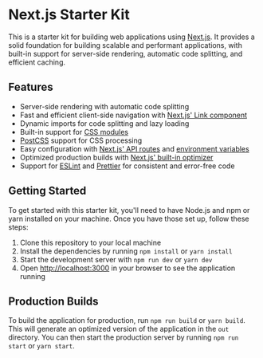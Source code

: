 # Next.js Starter Kit

This is a starter kit for building web applications using [Next.js](https://nextjs.org/). It provides a solid foundation for building scalable and performant applications, with built-in support for server-side rendering, automatic code splitting, and efficient caching.

## Features

- Server-side rendering with automatic code splitting
- Fast and efficient client-side navigation with [Next.js' Link component](https://nextjs.org/docs/api-reference/next/link)
- Dynamic imports for code splitting and lazy loading
- Built-in support for [CSS modules](https://github.com/css-modules/css-modules)
- [PostCSS](https://postcss.org/) support for CSS processing
- Easy configuration with [Next.js' API routes](https://nextjs.org/docs/api-routes/introduction) and [environment variables](https://nextjs.org/docs/basic-features/environment-variables)
- Optimized production builds with [Next.js' built-in optimizer](https://nextjs.org/docs/advanced-features/automatic-static-optimization)
- Support for [ESLint](https://eslint.org/) and [Prettier](https://prettier.io/) for consistent and error-free code

## Getting Started

To get started with this starter kit, you'll need to have Node.js and npm or yarn installed on your machine. Once you have those set up, follow these steps:

1. Clone this repository to your local machine
2. Install the dependencies by running `npm install` or `yarn install`
3. Start the development server with `npm run dev` or `yarn dev`
4. Open [http://localhost:3000](http://localhost:3000) in your browser to see the application running

## Production Builds

To build the application for production, run `npm run build` or `yarn build`. This will generate an optimized version of the application in the `out` directory. You can then start the production server by running `npm run start` or `yarn start`.
